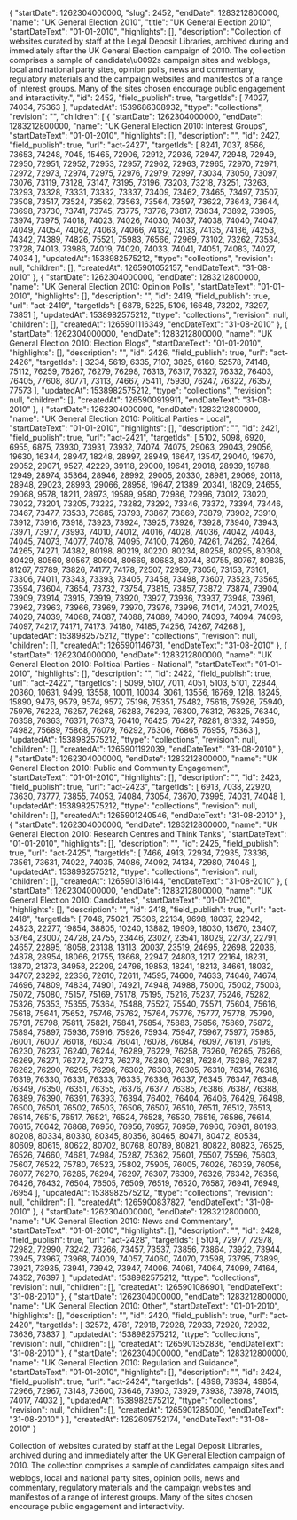 {
  "startDate": 1262304000000, 
  "slug": 2452, 
  "endDate": 1283212800000, 
  "name": "UK General Election 2010", 
  "title": "UK General Election 2010", 
  "startDateText": "01-01-2010", 
  "highlights": [], 
  "description": "Collection of websites curated by staff at the Legal Deposit Libraries, archived during and immediately after the UK General Election campaign of 2010. The collection comprises a sample of candidate\u0092s campaign sites and weblogs, local and national party sites, opinion polls, news and commentary, regulatory materials and the campaign websites and manifestos of a range of interest groups. Many of the sites chosen encourage public engagement and interactivity.", 
  "id": 2452, 
  "field_publish": true, 
  "targetIds": [
    74027, 
    74034, 
    75363
  ], 
  "updatedAt": 1539686308932, 
  "ttype": "collections", 
  "revision": "", 
  "children": [
    {
      "startDate": 1262304000000, 
      "endDate": 1283212800000, 
      "name": "UK General Election 2010: Interest Groups", 
      "startDateText": "01-01-2010", 
      "highlights": [], 
      "description": "", 
      "id": 2427, 
      "field_publish": true, 
      "url": "act-2427", 
      "targetIds": [
        8241, 
        7037, 
        8566, 
        73653, 
        74248, 
        7045, 
        15465, 
        72906, 
        72912, 
        72936, 
        72947, 
        72948, 
        72949, 
        72950, 
        72951, 
        72952, 
        72953, 
        72957, 
        72962, 
        72963, 
        72965, 
        72970, 
        72971, 
        72972, 
        72973, 
        72974, 
        72975, 
        72976, 
        72979, 
        72997, 
        73034, 
        73050, 
        73097, 
        73076, 
        73119, 
        73128, 
        73147, 
        73195, 
        73196, 
        73203, 
        73218, 
        73251, 
        73263, 
        73293, 
        73328, 
        73331, 
        73332, 
        73337, 
        73409, 
        73462, 
        73465, 
        73497, 
        73507, 
        73508, 
        73517, 
        73524, 
        73562, 
        73563, 
        73564, 
        73597, 
        73622, 
        73643, 
        73644, 
        73698, 
        73730, 
        73741, 
        73745, 
        73775, 
        73776, 
        73817, 
        73834, 
        73892, 
        73905, 
        73974, 
        73975, 
        74018, 
        74023, 
        74026, 
        74030, 
        74037, 
        74038, 
        74040, 
        74047, 
        74049, 
        74054, 
        74062, 
        74063, 
        74066, 
        74132, 
        74133, 
        74135, 
        74136, 
        74253, 
        74342, 
        74389, 
        74826, 
        75521, 
        75983, 
        76566, 
        72969, 
        73102, 
        73262, 
        73534, 
        73728, 
        74013, 
        73986, 
        74019, 
        74020, 
        74033, 
        74041, 
        74051, 
        74083, 
        74027, 
        74034
      ], 
      "updatedAt": 1538982575212, 
      "ttype": "collections", 
      "revision": null, 
      "children": [], 
      "createdAt": 1265901052157, 
      "endDateText": "31-08-2010"
    }, 
    {
      "startDate": 1262304000000, 
      "endDate": 1283212800000, 
      "name": "UK General Election 2010: Opinion Polls", 
      "startDateText": "01-01-2010", 
      "highlights": [], 
      "description": "", 
      "id": 2419, 
      "field_publish": true, 
      "url": "act-2419", 
      "targetIds": [
        6878, 
        5225, 
        5106, 
        16648, 
        73202, 
        73297, 
        73851
      ], 
      "updatedAt": 1538982575212, 
      "ttype": "collections", 
      "revision": null, 
      "children": [], 
      "createdAt": 1265901116349, 
      "endDateText": "31-08-2010"
    }, 
    {
      "startDate": 1262304000000, 
      "endDate": 1283212800000, 
      "name": "UK General Election 2010: Election Blogs", 
      "startDateText": "01-01-2010", 
      "highlights": [], 
      "description": "", 
      "id": 2426, 
      "field_publish": true, 
      "url": "act-2426", 
      "targetIds": [
        3234, 
        5619, 
        6335, 
        7107, 
        3825, 
        6160, 
        52578, 
        74148, 
        75112, 
        76259, 
        76267, 
        76279, 
        76298, 
        76313, 
        76317, 
        76327, 
        76332, 
        76403, 
        76405, 
        77608, 
        80771, 
        73113, 
        74667, 
        75411, 
        75930, 
        76247, 
        76322, 
        76357, 
        77573
      ], 
      "updatedAt": 1538982575212, 
      "ttype": "collections", 
      "revision": null, 
      "children": [], 
      "createdAt": 1265900919911, 
      "endDateText": "31-08-2010"
    }, 
    {
      "startDate": 1262304000000, 
      "endDate": 1283212800000, 
      "name": "UK General Election 2010: Political Parties - Local", 
      "startDateText": "01-01-2010", 
      "highlights": [], 
      "description": "", 
      "id": 2421, 
      "field_publish": true, 
      "url": "act-2421", 
      "targetIds": [
        5102, 
        5098, 
        6920, 
        6955, 
        6875, 
        73930, 
        73931, 
        73932, 
        74074, 
        74075, 
        29063, 
        29043, 
        29056, 
        19630, 
        16344, 
        28947, 
        18248, 
        28997, 
        28949, 
        16647, 
        13547, 
        29040, 
        19670, 
        29052, 
        29071, 
        9527, 
        42229, 
        39118, 
        29000, 
        19641, 
        29018, 
        28939, 
        19788, 
        12949, 
        28974, 
        35364, 
        28946, 
        28992, 
        29005, 
        20330, 
        28981, 
        29069, 
        20118, 
        28948, 
        29023, 
        28993, 
        29066, 
        28958, 
        19647, 
        21389, 
        20341, 
        18209, 
        24655, 
        29068, 
        9578, 
        18211, 
        28973, 
        19589, 
        9580, 
        72986, 
        72996, 
        73012, 
        73020, 
        73022, 
        73201, 
        73205, 
        73222, 
        73282, 
        73292, 
        73346, 
        73372, 
        73394, 
        73446, 
        73467, 
        73477, 
        73533, 
        73685, 
        73793, 
        73867, 
        73869, 
        73879, 
        73902, 
        73910, 
        73912, 
        73916, 
        73918, 
        73923, 
        73924, 
        73925, 
        73926, 
        73928, 
        73940, 
        73943, 
        73971, 
        73977, 
        73993, 
        74010, 
        74012, 
        74016, 
        74028, 
        74036, 
        74042, 
        74043, 
        74045, 
        74073, 
        74077, 
        74078, 
        74095, 
        74100, 
        74260, 
        74261, 
        74262, 
        74264, 
        74265, 
        74271, 
        74382, 
        80198, 
        80219, 
        80220, 
        80234, 
        80258, 
        80295, 
        80308, 
        80429, 
        80560, 
        80567, 
        80604, 
        80669, 
        80683, 
        80744, 
        80755, 
        80767, 
        80835, 
        81267, 
        73789, 
        73826, 
        74177, 
        74178, 
        72507, 
        72959, 
        73056, 
        73153, 
        73161, 
        73306, 
        74011, 
        73343, 
        73393, 
        73405, 
        73458, 
        73498, 
        73607, 
        73523, 
        73565, 
        73594, 
        73604, 
        73654, 
        73732, 
        73754, 
        73815, 
        73857, 
        73872, 
        73874, 
        73904, 
        73909, 
        73914, 
        73915, 
        73919, 
        73920, 
        73927, 
        73936, 
        73937, 
        73948, 
        73961, 
        73962, 
        73963, 
        73966, 
        73969, 
        73970, 
        73976, 
        73996, 
        74014, 
        74021, 
        74025, 
        74029, 
        74039, 
        74068, 
        74087, 
        74088, 
        74089, 
        74090, 
        74093, 
        74094, 
        74096, 
        74097, 
        74217, 
        74171, 
        74173, 
        74180, 
        74185, 
        74256, 
        74267, 
        74268
      ], 
      "updatedAt": 1538982575212, 
      "ttype": "collections", 
      "revision": null, 
      "children": [], 
      "createdAt": 1265901146731, 
      "endDateText": "31-08-2010"
    }, 
    {
      "startDate": 1262304000000, 
      "endDate": 1283212800000, 
      "name": "UK General Election 2010: Political Parties - National", 
      "startDateText": "01-01-2010", 
      "highlights": [], 
      "description": "", 
      "id": 2422, 
      "field_publish": true, 
      "url": "act-2422", 
      "targetIds": [
        5099, 
        5107, 
        7011, 
        4051, 
        5103, 
        5101, 
        22844, 
        20360, 
        10631, 
        9499, 
        13558, 
        10011, 
        10034, 
        3061, 
        13556, 
        16769, 
        1218, 
        18245, 
        15890, 
        9476, 
        9579, 
        9574, 
        9577, 
        75196, 
        75351, 
        75482, 
        75616, 
        75926, 
        75940, 
        75976, 
        76223, 
        76257, 
        76268, 
        76283, 
        76293, 
        76300, 
        76312, 
        76325, 
        76340, 
        76358, 
        76363, 
        76371, 
        76373, 
        76410, 
        76425, 
        76427, 
        78281, 
        81332, 
        74956, 
        74982, 
        75689, 
        75868, 
        76079, 
        76292, 
        76306, 
        76865, 
        76955, 
        75363
      ], 
      "updatedAt": 1538982575212, 
      "ttype": "collections", 
      "revision": null, 
      "children": [], 
      "createdAt": 1265901192039, 
      "endDateText": "31-08-2010"
    }, 
    {
      "startDate": 1262304000000, 
      "endDate": 1283212800000, 
      "name": "UK General Election 2010: Public and Community Engagement", 
      "startDateText": "01-01-2010", 
      "highlights": [], 
      "description": "", 
      "id": 2423, 
      "field_publish": true, 
      "url": "act-2423", 
      "targetIds": [
        6913, 
        7038, 
        22920, 
        73630, 
        73777, 
        73855, 
        74053, 
        74084, 
        73054, 
        73670, 
        73995, 
        74031, 
        74048
      ], 
      "updatedAt": 1538982575212, 
      "ttype": "collections", 
      "revision": null, 
      "children": [], 
      "createdAt": 1265901240546, 
      "endDateText": "31-08-2010"
    }, 
    {
      "startDate": 1262304000000, 
      "endDate": 1283212800000, 
      "name": "UK General Election 2010: Research Centres and Think Tanks", 
      "startDateText": "01-01-2010", 
      "highlights": [], 
      "description": "", 
      "id": 2425, 
      "field_publish": true, 
      "url": "act-2425", 
      "targetIds": [
        7466, 
        4913, 
        72934, 
        72935, 
        73336, 
        73561, 
        73631, 
        74022, 
        74035, 
        74086, 
        74092, 
        74134, 
        72980, 
        74046
      ], 
      "updatedAt": 1538982575212, 
      "ttype": "collections", 
      "revision": null, 
      "children": [], 
      "createdAt": 1265901316144, 
      "endDateText": "31-08-2010"
    }, 
    {
      "startDate": 1262304000000, 
      "endDate": 1283212800000, 
      "name": "UK General Election 2010: Candidates", 
      "startDateText": "01-01-2010", 
      "highlights": [], 
      "description": "", 
      "id": 2418, 
      "field_publish": true, 
      "url": "act-2418", 
      "targetIds": [
        7046, 
        75021, 
        75306, 
        22134, 
        9698, 
        18037, 
        22942, 
        24823, 
        22277, 
        19854, 
        38805, 
        10240, 
        13882, 
        19909, 
        18030, 
        13670, 
        23407, 
        53764, 
        23007, 
        24728, 
        24755, 
        23446, 
        23027, 
        23541, 
        18029, 
        22737, 
        22791, 
        24657, 
        22895, 
        18058, 
        23138, 
        13113, 
        20037, 
        23519, 
        24695, 
        22698, 
        22036, 
        24878, 
        28954, 
        18066, 
        21755, 
        13668, 
        22947, 
        24803, 
        1217, 
        22164, 
        18231, 
        13870, 
        21373, 
        34958, 
        22209, 
        24796, 
        19853, 
        18241, 
        18213, 
        34661, 
        18032, 
        34707, 
        23292, 
        22336, 
        72610, 
        72611, 
        74595, 
        74600, 
        74633, 
        74646, 
        74674, 
        74696, 
        74809, 
        74834, 
        74901, 
        74921, 
        74948, 
        74988, 
        75000, 
        75002, 
        75003, 
        75072, 
        75080, 
        75157, 
        75169, 
        75178, 
        75195, 
        75216, 
        75237, 
        75246, 
        75282, 
        75326, 
        75353, 
        75355, 
        75364, 
        75488, 
        75527, 
        75540, 
        75571, 
        75604, 
        75616, 
        75618, 
        75641, 
        75652, 
        75746, 
        75762, 
        75764, 
        75776, 
        75777, 
        75778, 
        75790, 
        75791, 
        75798, 
        75811, 
        75821, 
        75841, 
        75854, 
        75883, 
        75856, 
        75869, 
        75872, 
        75894, 
        75897, 
        75936, 
        75916, 
        75926, 
        75934, 
        75947, 
        75967, 
        75977, 
        75985, 
        76001, 
        76007, 
        76018, 
        76034, 
        76041, 
        76078, 
        76084, 
        76097, 
        76191, 
        76199, 
        76230, 
        76237, 
        76240, 
        76244, 
        76289, 
        76229, 
        76258, 
        76260, 
        76265, 
        76266, 
        76269, 
        76271, 
        76272, 
        76273, 
        76278, 
        76280, 
        76281, 
        76284, 
        76286, 
        76287, 
        76262, 
        76290, 
        76295, 
        76296, 
        76302, 
        76303, 
        76305, 
        76310, 
        76314, 
        76316, 
        76319, 
        76330, 
        76331, 
        76333, 
        76335, 
        76336, 
        76337, 
        76345, 
        76347, 
        76348, 
        76349, 
        76350, 
        76351, 
        76355, 
        76376, 
        76377, 
        76385, 
        76386, 
        76387, 
        76388, 
        76389, 
        76390, 
        76391, 
        76393, 
        76394, 
        76402, 
        76404, 
        76406, 
        76429, 
        76498, 
        76500, 
        76501, 
        76502, 
        76503, 
        76506, 
        76507, 
        76510, 
        76511, 
        76512, 
        76513, 
        76514, 
        76515, 
        76517, 
        76521, 
        76524, 
        76528, 
        76530, 
        76516, 
        76586, 
        76614, 
        76615, 
        76642, 
        76868, 
        76950, 
        76956, 
        76957, 
        76959, 
        76960, 
        76961, 
        80193, 
        80208, 
        80334, 
        80330, 
        80345, 
        80356, 
        80465, 
        80471, 
        80472, 
        80534, 
        80609, 
        80615, 
        80622, 
        80702, 
        80768, 
        80789, 
        80821, 
        80822, 
        80823, 
        76525, 
        76526, 
        74660, 
        74681, 
        74984, 
        75287, 
        75362, 
        75601, 
        75507, 
        75596, 
        75603, 
        75607, 
        76522, 
        75780, 
        76523, 
        75802, 
        75905, 
        76005, 
        76026, 
        76039, 
        76056, 
        76077, 
        76270, 
        76285, 
        76294, 
        76297, 
        76307, 
        76309, 
        76326, 
        76342, 
        76356, 
        76426, 
        76432, 
        76504, 
        76505, 
        76509, 
        76519, 
        76520, 
        76587, 
        76941, 
        76949, 
        76954
      ], 
      "updatedAt": 1538982575212, 
      "ttype": "collections", 
      "revision": null, 
      "children": [], 
      "createdAt": 1265900837827, 
      "endDateText": "31-08-2010"
    }, 
    {
      "startDate": 1262304000000, 
      "endDate": 1283212800000, 
      "name": "UK General Election 2010: News and Commentary", 
      "startDateText": "01-01-2010", 
      "highlights": [], 
      "description": "", 
      "id": 2428, 
      "field_publish": true, 
      "url": "act-2428", 
      "targetIds": [
        5104, 
        72977, 
        72978, 
        72982, 
        72990, 
        73242, 
        73266, 
        73457, 
        73537, 
        73856, 
        73864, 
        73922, 
        73944, 
        73945, 
        73967, 
        73968, 
        74009, 
        74057, 
        74060, 
        74070, 
        73598, 
        73795, 
        73899, 
        73921, 
        73935, 
        73941, 
        73942, 
        73947, 
        74006, 
        74061, 
        74064, 
        74099, 
        74164, 
        74352, 
        76397
      ], 
      "updatedAt": 1538982575212, 
      "ttype": "collections", 
      "revision": null, 
      "children": [], 
      "createdAt": 1265901086901, 
      "endDateText": "31-08-2010"
    }, 
    {
      "startDate": 1262304000000, 
      "endDate": 1283212800000, 
      "name": "UK General Election 2010: Other", 
      "startDateText": "01-01-2010", 
      "highlights": [], 
      "description": "", 
      "id": 2420, 
      "field_publish": true, 
      "url": "act-2420", 
      "targetIds": [
        32572, 
        4781, 
        72918, 
        72928, 
        72933, 
        72920, 
        72932, 
        73636, 
        73837
      ], 
      "updatedAt": 1538982575212, 
      "ttype": "collections", 
      "revision": null, 
      "children": [], 
      "createdAt": 1265901352836, 
      "endDateText": "31-08-2010"
    }, 
    {
      "startDate": 1262304000000, 
      "endDate": 1283212800000, 
      "name": "UK General Election 2010: Regulation and Guidance", 
      "startDateText": "01-01-2010", 
      "highlights": [], 
      "description": "", 
      "id": 2424, 
      "field_publish": true, 
      "url": "act-2424", 
      "targetIds": [
        4898, 
        73934, 
        49854, 
        72966, 
        72967, 
        73148, 
        73600, 
        73646, 
        73903, 
        73929, 
        73938, 
        73978, 
        74015, 
        74017, 
        74032
      ], 
      "updatedAt": 1538982575212, 
      "ttype": "collections", 
      "revision": null, 
      "children": [], 
      "createdAt": 1265901285000, 
      "endDateText": "31-08-2010"
    }
  ], 
  "createdAt": 1262609752174, 
  "endDateText": "31-08-2010"
}

Collection of websites curated by staff at the Legal Deposit Libraries, archived during and immediately after the UK General Election campaign of 2010. The collection comprises a sample of candidates campaign sites and weblogs, local and national party sites, opinion polls, news and commentary, regulatory materials and the campaign websites and manifestos of a range of interest groups. Many of the sites chosen encourage public engagement and interactivity.